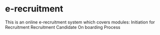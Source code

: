 # e-recruitment

This is an online e-recruitment system which covers modules:
Initiation for Recruitment
Recruitment
Candidate On boarding Process
